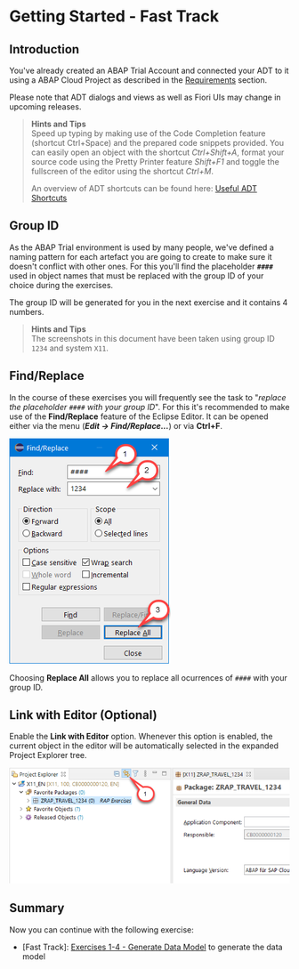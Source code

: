 # Getting Started - Fast Track

## Introduction
You've already created an ABAP Trial Account and connected your ADT to it using a ABAP Cloud Project as described in the [Requirements](../../../../#requirements) section.

Please note that ADT dialogs and views as well as Fiori UIs may change in upcoming releases.

> **Hints and Tips**    
> Speed up typing by making use of the Code Completion feature (shortcut Ctrl+Space) and the prepared code snippets provided. 
> You can easily open an object with the shortcut *Ctrl+Shift+A*, format your source code using the Pretty Printer feature *Shift+F1* and toggle the fullscreen of the editor using the shortcut *Ctrl+M*.
>
> An overview of ADT shortcuts can be found here: [Useful ADT Shortcuts](https://blogs.sap.com/2013/11/21/useful-keyboard-shortcuts-for-abap-in-eclipse/)

## Group ID

As the ABAP Trial environment is used by many people, we've defined a naming pattern for each artefact you are going to create to make sure it doesn't conflict with other ones. For this you'll find the placeholder **`####`** used in object names that must be replaced with the group ID of your choice during the exercises. 

The group ID will be generated for you in the next exercise and it contains 4 numbers. 

> **Hints and Tips**    
> The screenshots in this document have been taken using group ID `1234` and system `X11`. 

## Find/Replace

In the course of these exercises you will frequently see the task to "_replace the placeholder `####` with your group ID_". For this it's recommended to make use of the **Find/Replace** feature of the Eclipse Editor. It can be opened either via the menu (**_Edit -> Find/Replace..._**) or via **Ctrl+F**.
  
   ![find and replace](images/find01.png)
   
   Choosing **Replace All** allows you to replace all ocurrences of `####` with your group ID.

## Link with Editor (Optional) 

Enable the **Link with Editor** option. Whenever this option is enabled, the current object in the editor will be automatically selected in the expanded Project Explorer tree.

   ![create ABAP package 07](images/package07.png)

## Summary

Now you can continue with the following exercise:
   - \[Fast Track\]: [Exercises 1-4 - Generate Data Model](../ex1_4/README.md) to generate the data model
  
